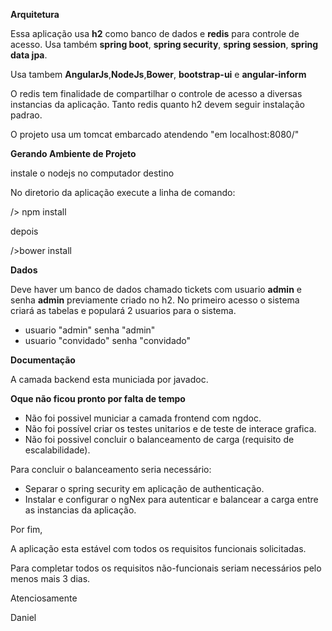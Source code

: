 **Arquitetura**

Essa aplicação usa **h2** como banco de dados e **redis** para controle de acesso.
Usa também **spring boot**, **spring security**, **spring session**, **spring data jpa**.

Usa tambem **AngularJs**,**NodeJs**,**Bower**, **bootstrap-ui** e **angular-inform**

O redis tem finalidade de compartilhar o controle de acesso a diversas instancias da aplicação.
Tanto redis  quanto h2 devem seguir instalação padrao.

O projeto usa um tomcat embarcado atendendo "em localhost:8080/"

**Gerando Ambiente de Projeto**

instale o nodejs no computador destino

No diretorio da aplicação execute a linha de comando:

/> npm install

depois

/>bower install

**Dados**

Deve haver um banco de dados chamado tickets com usuario **admin** e senha **admin** previamente criado no h2.
No primeiro acesso o sistema criará as tabelas e populará 2 usuarios para o sistema.

-  usuario "admin" senha "admin"
-  usuario "convidado" senha "convidado"

**Documentação**

A camada backend esta municiada por javadoc.

**Oque não ficou pronto por falta de tempo**

- Não foi possivel municiar a camada frontend com ngdoc.
- Não foi possível criar os testes unitarios e de teste de interace grafica.
- Não foi possivel concluir o balanceamento de carga (requisito de escalabilidade).

Para concluir o balanceamento seria necessário:

- Separar o spring security em aplicação de authenticação.
- Instalar e configurar o ngNex para autenticar e balancear a carga entre as instancias da aplicação.

Por fim,

A aplicação esta estável com todos os requisitos funcionais solicitadas.

Para completar todos os requisitos não-funcionais seriam necessários pelo menos mais 3 dias.

Atenciosamente

Daniel

